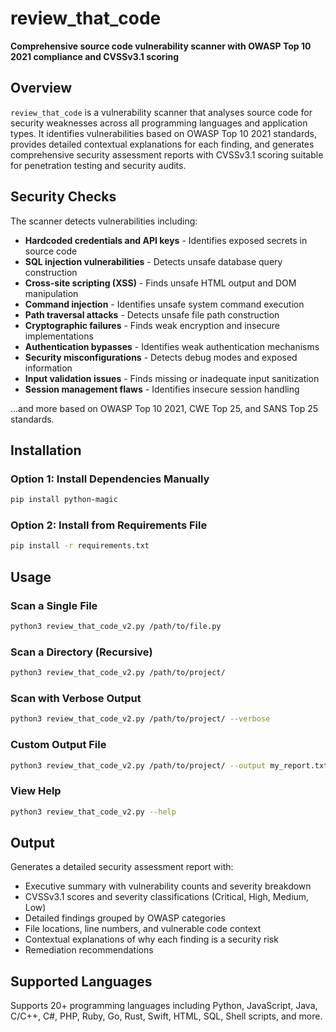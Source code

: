 # review_that_code

**Comprehensive source code vulnerability scanner with OWASP Top 10 2021 compliance and CVSSv3.1 scoring**

## Overview

`review_that_code` is a vulnerability scanner that analyses source code for security weaknesses across all programming languages and application types. It identifies vulnerabilities based on OWASP Top 10 2021 standards, provides detailed contextual explanations for each finding, and generates comprehensive security assessment reports with CVSSv3.1 scoring suitable for penetration testing and security audits.

## Security Checks

The scanner detects vulnerabilities including:
- **Hardcoded credentials and API keys** - Identifies exposed secrets in source code
- **SQL injection vulnerabilities** - Detects unsafe database query construction
- **Cross-site scripting (XSS)** - Finds unsafe HTML output and DOM manipulation
- **Command injection** - Identifies unsafe system command execution
- **Path traversal attacks** - Detects unsafe file path construction
- **Cryptographic failures** - Finds weak encryption and insecure implementations
- **Authentication bypasses** - Identifies weak authentication mechanisms
- **Security misconfigurations** - Detects debug modes and exposed information
- **Input validation issues** - Finds missing or inadequate input sanitization
- **Session management flaws** - Identifies insecure session handling

...and more based on OWASP Top 10 2021, CWE Top 25, and SANS Top 25 standards.

## Installation

### Option 1: Install Dependencies Manually
```bash
pip install python-magic
```

### Option 2: Install from Requirements File
```bash
pip install -r requirements.txt
```

## Usage

### Scan a Single File
```bash
python3 review_that_code_v2.py /path/to/file.py
```

### Scan a Directory (Recursive)
```bash
python3 review_that_code_v2.py /path/to/project/
```

### Scan with Verbose Output
```bash
python3 review_that_code_v2.py /path/to/project/ --verbose
```

### Custom Output File
```bash
python3 review_that_code_v2.py /path/to/project/ --output my_report.txt
```

### View Help
```bash
python3 review_that_code_v2.py --help
```

## Output

Generates a detailed security assessment report with:
- Executive summary with vulnerability counts and severity breakdown
- CVSSv3.1 scores and severity classifications (Critical, High, Medium, Low)
- Detailed findings grouped by OWASP categories
- File locations, line numbers, and vulnerable code context
- Contextual explanations of why each finding is a security risk
- Remediation recommendations

## Supported Languages

Supports 20+ programming languages including Python, JavaScript, Java, C/C++, C#, PHP, Ruby, Go, Rust, Swift, HTML, SQL, Shell scripts, and more.
